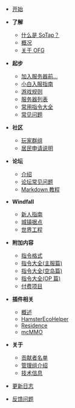 - [开始](index.md)  

- **了解**
    - [什么是 SoTap？](introduction.md)
    - [概况](overview.md)
    - [关于 OFG](about-ofg.md)  
- **起步**
    - [加入服务器前...](getting-started/preparation.md)
    - [小白入服指南](getting-started/entering-server.md)
    - [游戏规则](rules.md)
    - [服务器列表](getting-started/server-network.md)
    - [常用指令大全](getting-started/basic-commands.md)
    - [常见问题](getting-started/faq.md)
- **社区**
    - [玩家群组](forum/groups.md)
    - [居民申请说明](forum/application.md)
- **论坛**
    - [介绍](forum/introduction.md)
    - [论坛常见问题](forum/faq.md)
    - [Markdown 教程](forum/markdown-tutorial.md)
- **Windfall**
    - [新人指南](Windfall/beginners-guide.md)
    - [城镇据点](Windfall/realms)
    - [世界工程](Windfall/projects)
- **附加内容**
    - [指令格式](others/command-format.md)
    - [指令大全(主服篇)](others/commands-for-players.md)
    - [指令大全(空岛篇)](others/commands-for-skyblock.md)
    - [指令大全(OP 篇)](others/commands-for-operators.md)
    - [付费项目](extra.md)
- **插件相关**
    - [概述](plugins/index.md)
    - [HamsterEcoHelper](plugins/hamsterecohelper-guide.md)
    - [Residence](plugins/residence-commands.md)
    - [mcMMO](plugins/mcmmo-commands.md)
- **关于**
    - [贡献者名单](/contributor.md)
    - [管理组介绍](about/management.md)
    - [技术信息](about/technical-information.md)
- [更新日志](https://github.com/sotapmc/SotapWiki/commits/master)
- [反馈问题](https://g.sotap.org/t/development)
    
